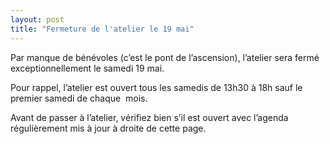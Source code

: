 ```yaml
---
layout: post
title: "Fermeture de l'atelier le 19 mai"
---
```



Par manque de bénévoles (c’est le pont de l’ascension), l’atelier sera fermé exceptionnellement le samedi 19 mai.

Pour rappel, l’atelier est ouvert tous les samedis de 13h30 à 18h sauf le premier samedi de chaque  mois.
  
Avant de passer à l’atelier, vérifiez bien s’il est ouvert avec l’agenda régulièrement mis à jour à droite de cette page.
 
